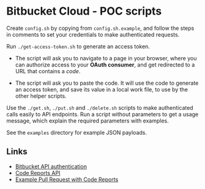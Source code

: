 Bitbucket Cloud - POC scripts
=============================

Create `config.sh` by copying from `config.sh.example`,
and follow the steps in comments to set your credentials to make authenticated requests.

Run `./get-access-token.sh` to generate an access token.

- The script will ask you to navigate to a page in your browser,
  where you can authorize access to your **OAuth consumer**,
  and get redirected to a URL that contains a *code*.

- The script will ask you to paste the code.
  It will use the code to generate an access token,
  and save its value in a local work file, to use by the other helper scripts.

Use the `./get.sh`, `./put.sh` and `./delete.sh` scripts to make authenticated calls easily to API endpoints.
Run a script without parameters to get a usage message, which explain the required parameters with examples.

See the `examples` directory for example JSON payloads.

Links
-----

- [Bitbucket API authentication](https://developer.atlassian.com/bitbucket/api/2/reference/meta/authentication)
- [Code Reports API](https://developer.atlassian.com/bitbucket/api/2/reference/resource/repositories/%7Bworkspace%7D/%7Brepo_slug%7D/commit/%7Bcommit%7D/reports)
- [Example Pull Request with Code Reports](https://bitbucket.org/extended-demo-time/code-reports/pull-requests/1)

